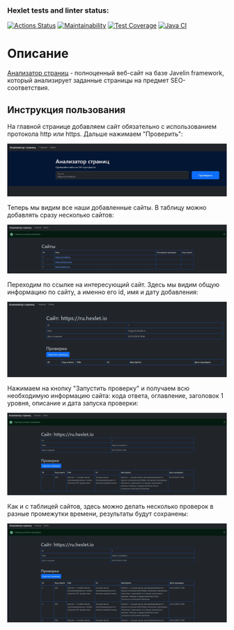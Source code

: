 ### Hexlet tests and linter status:
[![Actions Status](https://github.com/Lunycat/java-project-72/actions/workflows/hexlet-check.yml/badge.svg)](https://github.com/Lunycat/java-project-72/actions)
[![Maintainability](https://api.codeclimate.com/v1/badges/b4cfadd481eabc5b78f1/maintainability)](https://codeclimate.com/github/Lunycat/java-project-72/maintainability)
[![Test Coverage](https://api.codeclimate.com/v1/badges/b4cfadd481eabc5b78f1/test_coverage)](https://codeclimate.com/github/Lunycat/java-project-72/test_coverage)
[![Java CI](https://github.com/Lunycat/java-project-72/actions/workflows/main.yaml/badge.svg)](https://github.com/Lunycat/java-project-72/actions/workflows/main.yaml)

# Описание
[Анализатор страниц](https://java-project-72-vbkc.onrender.com) - полноценный веб-сайт на базе Javelin framework, который анализирует заданные страницы на предмет SEO-соответствия.


## Инструкция пользования
На главной странице добавляем сайт обязательно с использованием протокола http или https. Дальше нажимаем "Проверить":

![Компьютер](img/MainPage.jpg)

Теперь мы видим все наши добавленные сайты. В таблицу можно добавлять сразу несколько сайтов:

![Компьютер](img/index.jpg)

Переходим по ссылке на интересующий сайт. Здесь мы видим общую информацию по сайту, а именно его id, имя и дату добавления:

![Компьютер](img/show.jpg)

Нажимаем на кнопку "Запустить проверку" и получаем всю необходимую информацию сайта: кода ответа, оглавление, заголовок 1 уровня, описание и дата запуска проверки:

![Компьютер](img/check.jpg)

Как и с таблицей сайтов, здесь можно делать несколько проверок в разные промежутки времени, результаты будут сохранены:

![Компьютер](img/checks.jpg)
